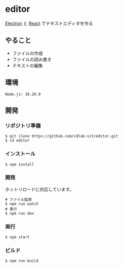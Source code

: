 # editor
[Electron](https://www.electronjs.org/) と [React](https://ja.reactjs.org/) でテキストエディタを作る

## やること
- ファイルの作成
- ファイルの読み書き
- テキストの編集

## 環境
```
Node.js: 10.20.0
```

## 開発
### リポジトリ準備
```
$ git clone https://github.com/cdlab-sit/editor.git
$ cd editor
```

### インストール
```
$ npm install
```

### 開発
ホットリロードに対応しています。
```
# ファイル監視
$ npm run watch
# 実行
$ npm run dev
```

### 実行
```
$ npm start
```

### ビルド
```
$ npm run build
```
